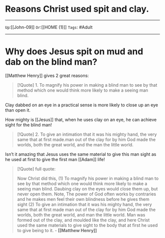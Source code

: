 # Reasons Christ used spit and clay.

---

`Up`:[[John-09]] `Or`:[[HOME (1)]] `Tags`: #Adult

---

# Why does Jesus spit on mud and dab on the blind man?

[[Matthew Henry]] gives 2 great reasons:

> [!Quote] 1. To magnify his power in making a blind man to see by that method which one would think more likely to make a seeing man blind.
> 

Clay dabbed on an eye in a practical sense is more likely to close up an eye than open it.

How mighty is [[Jesus]] that, when he uses clay on an eye, he can achieve sight for the blind man!

> [!Quote] 2. To give an intimation that it was his mighty hand, the very same that at first made.man out of the clay for by him God made the worlds, both the great world, and the man the little world.
> 

Isn’t it amazing that Jesus uses the same material to give this man sight as he used at first to give the first man [[Adam]] life!

> [!Quote] full quote:
> 
> 
> Now Christ did this, (1) To magnify his power in making a blind man to see by that method which one would think more likely to make a seeing man blind. Daubing clay on the eyes would close them up, but never open them. Note, The power of God often works by contraries and he makes men feel their own blindness before he gives them sight (2) To give an intimation that it was his mighty hand, the very same that at first made man out of the clay for by him God made the worlds, both the great world, and man the little world. Man was formed out of the clay, and moulded like the clay, and here Christ used the same materials to give sight to the body that at first he used to give being to it. - **[[Matthew Henry]]**
>
